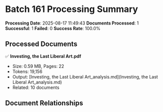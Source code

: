 # Batch 161 Processing Summary

**Processing Date**: 2025-08-17 11:49:43
**Documents Processed**: 1
**Successful**: 1
**Failed**: 0
**Success Rate**: 100.0%

## Processed Documents

✅ **Investing, the Last Liberal Art.pdf**
   - Size: 0.59 MB, Pages: 22
   - Tokens: 19,156
   - Output: [Investing, the Last Liberal Art_analysis.md](Investing, the Last Liberal Art_analysis.md)
   - Related: 10 documents

## Document Relationships
